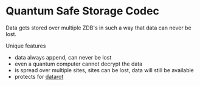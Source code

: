 # Quantum Safe Storage Codec

Data gets stored over multiple ZDB's in such a way that data can never be lost.

Unique features

- data always append, can never be lost
- even a quantum computer cannot decrypt the data
- is spread over multiple sites, sites can be lost, data will still be available
- protects for [datarot](datarot)
